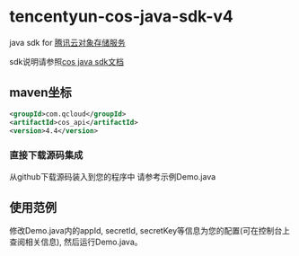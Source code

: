 # tencentyun-cos-java-sdk-v4

java sdk for [腾讯云对象存储服务](https://www.qcloud.com/product/cos.html)

sdk说明请参照[cos java sdk文档](https://www.qcloud.com/doc/product/436/6273)


## maven坐标

```xml
<groupId>com.qcloud</groupId>
<artifactId>cos_api</artifactId>
<version>4.4</version>
```

### 直接下载源码集成
从github下载源码装入到您的程序中
请参考示例Demo.java

## 使用范例
修改Demo.java内的appId, secretId, secretKey等信息为您的配置(可在控制台上查阅相关信息), 然后运行Demo.java。


